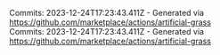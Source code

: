 Commits: 2023-12-24T17:23:43.411Z - Generated via https://github.com/marketplace/actions/artificial-grass
<br>
Commits: 2023-12-24T17:23:43.411Z - Generated via https://github.com/marketplace/actions/artificial-grass
<br>
